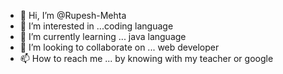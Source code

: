 - 👋 Hi, I’m @Rupesh-Mehta
- 👀 I’m interested in ...coding language
- 🌱 I’m currently learning ... java language
- 💞️ I’m looking to collaborate on ... web developer
- 📫 How to reach me ... by knowing with my teacher or google

<!---
Rupesh-Mehta/Rupesh-Mehta is a ✨ special ✨ repository because its `README.md` (this file) appears on your GitHub profile.
You can click the Preview link to take a look at your changes.
--->
